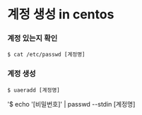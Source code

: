 # 계정 생성 in centos

### 계정 있는지 확인

`$ cat /etc/passwd [계정명]`

### 계정 생성

`$ uaeradd [계정명]`

'$ echo '[비밀번호]' | passwd --stdin [계정명]